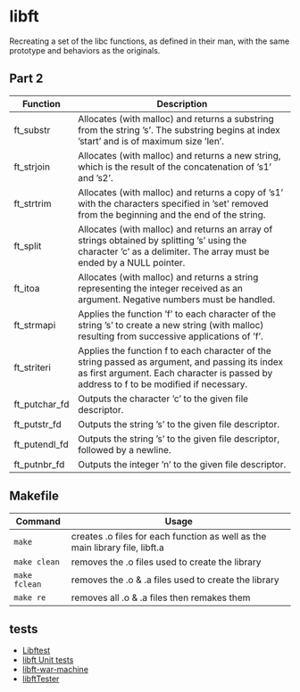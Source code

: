 # libft
Recreating a set of the libc functions, as defined in their man, with the same prototype and behaviors as the originals.

## Part 2

| Function | Description |
|----------|-------------|
| ft_substr | Allocates (with malloc) and returns a substring from the string ’s’. The substring begins at index ’start’ and is of maximum size ’len’. |
| ft_strjoin | Allocates (with malloc) and returns a new string, which is the result of the concatenation of ’s1’ and ’s2’. |
| ft_strtrim | Allocates (with malloc) and returns a copy of ’s1’ with the characters specified in ’set’ removed from the beginning and the end of the string. |
| ft_split | Allocates (with malloc) and returns an array of strings obtained by splitting ’s’ using the character ’c’ as a delimiter. The array must be ended by a NULL pointer. |
| ft_itoa | Allocates (with malloc) and returns a string representing the integer received as an argument. Negative numbers must be handled. |
| ft_strmapi | Applies the function ’f’ to each character of the string ’s’ to create a new string (with malloc) resulting from successive applications of ’f’. |
| ft_striteri | Applies the function f to each character of the string passed as argument, and passing its index as first argument. Each character is passed by address to f to be modified if necessary. |
| ft_putchar_fd | Outputs the character ’c’ to the given file descriptor. |
| ft_putstr_fd | Outputs the string ’s’ to the given file descriptor. |
| ft_putendl_fd | Outputs the string ’s’ to the given file descriptor, followed by a newline. |
| ft_putnbr_fd | Outputs the integer ’n’ to the given file descriptor. |

## Makefile

| Command | Usage |
| --- | --- |
| `make` | creates .o files for each function as well as the main library file, libft.a |
| `make clean` | removes the .o files used to create the library |
| `make fclean` | removes the .o & .a files used to create the library |
| `make re` | removes all .o & .a files then remakes them |

## tests
   
* [Libftest](https://github.com/jtoty/Libftest)
* [libft Unit tests](https://github.com/alelievr/libft-unit-test)
* [libft-war-machine](https://github.com/ska42/libft-war-machine)
* [libftTester](https://github.com/Tripouille/libftTester)
